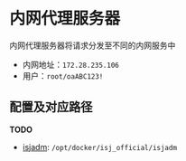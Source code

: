 内网代理服务器
===========

内网代理服务器将请求分发至不同的内网服务中

- 内网地址：`172.28.235.106`
- 用户：`root/oaABC123!`


配置及对应路径
------------

**TODO**
- [isjadm](./isjadm): `/opt/docker/isj_official/isjadm`
